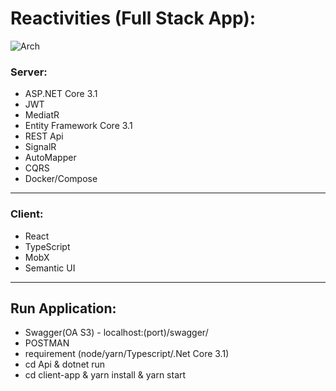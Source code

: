 ﻿# Reactivities (Full Stack App):
![Arch](https://habrastorage.org/web/22b/033/c50/22b033c50a144c7491662c8cd292fbab.jpg)
### Server:
* ASP.NET Core 3.1
* JWT
* MediatR
* Entity Framework Core 3.1
* REST Api
* SignalR
* AutoMapper
* CQRS
* Docker/Compose
----------------
### Client:
* React
* TypeScript
* MobX
* Semantic UI
----------------
## Run Application:
* Swagger(OA S3) - localhost:(port)/swagger/
* POSTMAN
* requirement (node/yarn/Typescript/.Net Core 3.1)
* cd Api & dotnet run
* cd client-app & yarn install & yarn start
